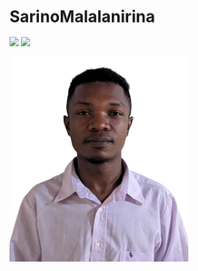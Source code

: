 # SarinoMalalanirina
![](https://github-readme-stats.vercel.app/api/top-langs/?username=sarino22Y&theme=radical&hide_langs_below=8)
![](https://github-readme-stats.vercel.app/api?username=sarino22Y&show_icons=true&theme=radical&count_private=true)

![Cover](https://github.com/sarino22Y/SarinoMalalanirina/blob/main/img/photo2_05042024-removebg-preview.png)
